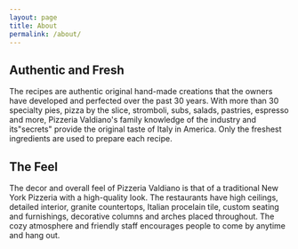 ```yaml
---
layout: page
title: About
permalink: /about/
---
```


<h2>Authentic and Fresh</h2>

<p>The recipes are authentic original hand-made creations that the owners have developed and perfected over the past 30 years. With more than 30 specialty pies, pizza by the slice, stromboli, subs, salads, pastries, espresso and more, Pizzeria Valdiano's family knowledge of the industry and its"secrets" provide the original taste of Italy in America. Only the freshest ingredients are used to prepare each recipe.</p>

<h2>The Feel</h2>

<p>The decor and overall feel of Pizzeria Valdiano is that of a traditional New York Pizzeria with a high-quality look. The restaurants have high ceilings, detailed interior, granite countertops, Italian procelain tile, custom seating and furnishings, decorative columns and arches placed throughout. The cozy atmosphere and friendly staff encourages people to come by anytime and hang out.</p>
